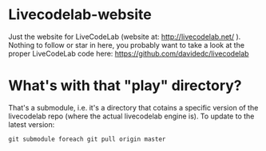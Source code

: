 Livecodelab-website
===================

Just the website for LiveCodeLab (website at: http://livecodelab.net/ ). Nothing to follow or star in here, you probably want to take a look at the proper LiveCodeLab code here: https://github.com/davidedc/livecodelab

What's with that "play" directory?
==================================

That's a submodule, i.e. it's a directory that cotains a specific version of the livecodelab repo (where the actual livecodelab engine is). To update to the latest version:

```git submodule foreach git pull origin master```
